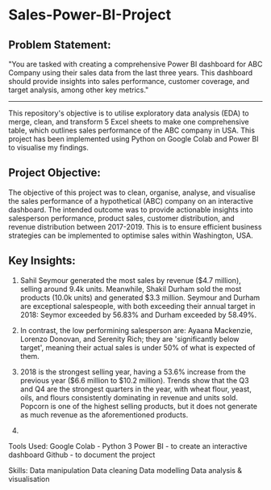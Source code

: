 # Sales-Power-BI-Project

## Problem Statement:
"You are tasked with creating a comprehensive Power BI dashboard for ABC Company using their sales data from the last three years. This dashboard should provide insights into sales performance, customer coverage, and target analysis, among other key metrics."

---

This repository's objective is to utilise exploratory data analysis (EDA) to merge, clean, and transform 5 Excel sheets to make one comprehensive table, which outlines sales performance of the ABC company in USA. This project has been implemented using Python on Google Colab and Power BI to visualise my findings.

## Project Objective:
The objective of this project was to clean, organise, analyse, and visualise the sales performance of a hypothetical (ABC) company on an interactive dashboard. The intended outcome was to provide actionable insights into salesperson performance, product sales, customer distribution, and revenue distribution between 2017-2019. This is to ensure efficient business strategies can be implemented to optimise sales within Washington, USA.

## Key Insights: 

1. Sahil Seymour generated the most sales by revenue ($4.7 million), selling around 9.4k units. Meanwhile, Shakil Durham sold the most products (10.0k units) and generated $3.3 million. Seymour and Durham are exceptional salespeople, with both exceeding their annual target in 2018: Seymor exceeded by 56.83% and Durham exceeded by 58.49%.
   
2. In contrast, the low performining salesperson are: Ayaana Mackenzie, Lorenzo Donovan, and Serenity Rich; they are 'significantly below target', meaning their actual sales is under 50% of what is expected of them.
   
3. 2018 is the strongest selling year, having a 53.6% increase from the previous year ($6.6 million to $10.2 million). Trends show that the Q3 and Q4 are the strongest quarters in the year, with wheat flour, yeast, oils, and flours consistently dominating in revenue and units sold. Popcorn is one of the highest selling products, but it does not generate as much revenue as the aforementioned products.
   
4. 


Tools Used:
Google Colab - Python 3
Power BI - to create an interactive dashboard
Github - to document the project

Skills:
Data manipulation
Data cleaning
Data modelling 
Data analysis & visualisation
